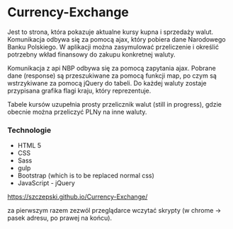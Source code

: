 # Currency-Exchange
Jest to strona, która pokazuje aktualne kursy kupna i sprzedaży walut.
Komunikacja odbywa się za pomocą ajax, który pobiera dane Narodowego Banku Polskiego.
W aplikacji można zasymulować przeliczenie i określić potrzebny wkład finansowy do zakupu konkretnej waluty.

Komunikacja z api NBP odbywa się za pomocą zapytania ajax.
Pobrane dane (response) są przeszukiwane za pomocą funkcji map, po czym są wstrzykiwane za pomocą jQuery do tabeli.
Do każdej waluty zostaje przypisana grafika flagi kraju, który reprezentuje.

Tabele kursów uzupełnia prosty przelicznik walut (still in progress), gdzie obecnie można przeliczyć PLNy na inne waluty.

### Technologie
* HTML 5
* CSS
* Sass
* gulp
* Bootstrap (which is to be replaced normal css)
* JavaScript - jQuery

https://szczepski.github.io/Currency-Exchange/

za pierwszym razem zezwól przeglądarce wczytać skrypty (w chrome -> pasek adresu, po prawej na końcu).
